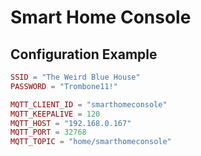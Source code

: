 # Smart Home Console

## Configuration Example
```lua
SSID = "The Weird Blue House"
PASSWORD = "Trombone11!"

MQTT_CLIENT_ID = "smarthomeconsole"
MQTT_KEEPALIVE = 120
MQTT_HOST = "192.168.0.167"
MQTT_PORT = 32768
MQTT_TOPIC = "home/smarthomeconsole"
```
